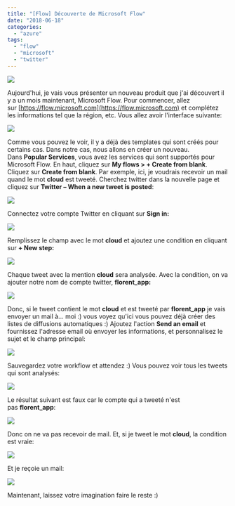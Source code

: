 ```yaml
---
title: "[Flow] Découverte de Microsoft Flow"
date: "2018-06-18"
categories: 
  - "azure"
tags: 
  - "flow"
  - "microsoft"
  - "twitter"
---
```


[![](https://cloudyjourney.fr/wp-content/uploads/2018/05/flow-logo.png)](https://cloudyjourney.fr/wp-content/uploads/2018/05/flow-logo.png)

Aujourd'hui, je vais vous présenter un nouveau produit que j'ai découvert il y a un mois maintenant, Microsoft Flow. Pour commencer, allez sur [https://flow.microsoft.com](https://flow.microsoft.com) et complétez les informations tel que la région, etc. Vous allez avoir l'interface suivante:

[![](https://cloudyjourney.fr/wp-content/uploads/2018/06/Flow01.png)](https://cloudyjourney.fr/wp-content/uploads/2018/06/Flow01.png)

Comme vous pouvez le voir, il y a déjà des templates qui sont créés pour certains cas. Dans notre cas, nous allons en créer un nouveau. Dans **Popular Services**, vous avez les services qui sont supportés pour Microsoft Flow. En haut, cliquez sur **My flows > + Create from blank**. Cliquez sur **Create from blank**. Par exemple, ici, je voudrais recevoir un mail quand le mot **cloud** est tweeté. Cherchez twitter dans la nouvelle page et cliquez sur **Twitter – When a new tweet is posted**:

[![](https://cloudyjourney.fr/wp-content/uploads/2018/06/Flow02.png)](https://cloudyjourney.fr/wp-content/uploads/2018/06/Flow02.png)

Connectez votre compte Twitter en cliquant sur **Sign in:**

[![](https://cloudyjourney.fr/wp-content/uploads/2018/06/Flow03.png)](https://cloudyjourney.fr/wp-content/uploads/2018/06/Flow03.png)

Remplissez le champ avec le mot **cloud** et ajoutez une condition en cliquant sur **\+ New step:**

[![](https://cloudyjourney.fr/wp-content/uploads/2018/06/Flow04.png)](https://cloudyjourney.fr/wp-content/uploads/2018/06/Flow04.png)

Chaque tweet avec la mention **cloud** sera analysée. Avec la condition, on va ajouter notre nom de compte twitter, **florent\_app:**

[![](https://cloudyjourney.fr/wp-content/uploads/2018/06/Flow05.png)](https://cloudyjourney.fr/wp-content/uploads/2018/06/Flow05.png)

Donc, si le tweet contient le mot **cloud** et est tweeté par **florent\_app** je vais envoyer un mail à... moi :) vous voyez qu'ici vous pouvez déjà créer des listes de diffusions automatiques :) Ajoutez l'action **Send an email** et fournissez l'adresse email où envoyer les informations, et personnalisez le sujet et le champ principal:

[![](https://cloudyjourney.fr/wp-content/uploads/2018/06/Flow06-1.png)](https://cloudyjourney.fr/wp-content/uploads/2018/06/Flow06-1.png)

Sauvegardez votre workflow et attendez :) Vous pouvez voir tous les tweets qui sont analysés:

[![](https://cloudyjourney.fr/wp-content/uploads/2018/06/Flow07.png)](https://cloudyjourney.fr/wp-content/uploads/2018/06/Flow07.png)

Le résultat suivant est faux car le compte qui a tweeté n'est pas **florent\_app**:

[![](https://cloudyjourney.fr/wp-content/uploads/2018/06/Flow08.png)](https://cloudyjourney.fr/wp-content/uploads/2018/06/Flow08.png)

Donc on ne va pas recevoir de mail. Et, si je tweet le mot **cloud**, la condition est vraie:

[![](https://cloudyjourney.fr/wp-content/uploads/2018/06/Flow09.png)](https://cloudyjourney.fr/wp-content/uploads/2018/06/Flow09.png)

Et je reçoie un mail:

[![](https://cloudyjourney.fr/wp-content/uploads/2018/06/Flow10.png)](https://cloudyjourney.fr/wp-content/uploads/2018/06/Flow10.png)

Maintenant, laissez votre imagination faire le reste :)
